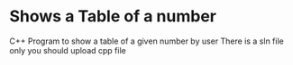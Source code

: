 # Shows a Table of a number
C++ Program to show a table of a given number by user
There is a sln file only you should upload cpp file
